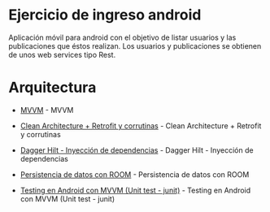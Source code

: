 # Ejercicio de ingreso android

Aplicación móvil para android con el objetivo de listar usuarios y las  publicaciones que éstos realizan.
Los usuarios y publicaciones se obtienen de unos web services tipo Rest.

# Arquitectura

- [MVVM]() - MVVM

- [Clean Architecture + Retrofit y corrutinas]() - Clean Architecture + Retrofit y corrutinas

- [Dagger Hilt - Inyección de dependencias]() - Dagger Hilt - Inyección de dependencias

- [Persistencia de datos con ROOM]() - Persistencia de datos con ROOM

- [Testing en Android con MVVM (Unit test - junit)]() - Testing en Android con MVVM (Unit test - junit)
